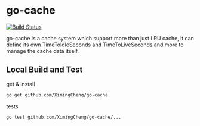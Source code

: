 # go-cache

[![Build Status](https://travis-ci.org/XimingCheng/go-cache.png)](https://travis-ci.org/XimingCheng/go-cache)

go-cache is a cache system which support more than just LRU cache, it can define its own TimeToIdleSeconds and TimeToLiveSeconds and more to manage the cache data itself.

## Local Build and Test

get & install

```sh
go get github.com/XimingCheng/go-cache
```

tests

```sh
go test github.com/XimingCheng/go-cache/...
```